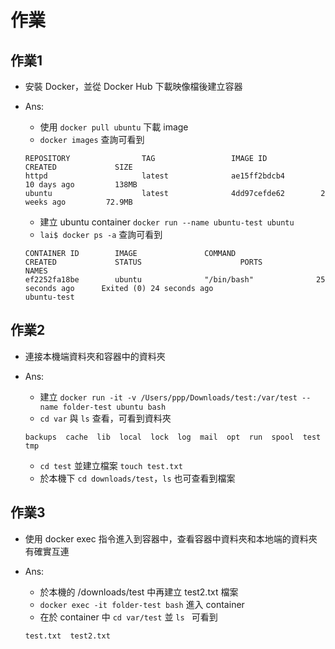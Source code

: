 # 作業

## 作業1

* 安裝 Docker，並從 Docker Hub 下載映像檔後建立容器
* Ans: 
	* 使用 `docker pull ubuntu` 下載 image
	* `docker images` 查詢可看到

	```
	REPOSITORY                TAG                 IMAGE ID            CREATED             SIZE
	httpd                     latest              ae15ff2bdcb4        10 days ago         138MB
	ubuntu                    latest              4dd97cefde62        2 weeks ago         72.9MB
	```

	* 建立 ubuntu container `docker run --name ubuntu-test ubuntu`
	* `lai$ docker ps -a` 查詢可看到

	```
	CONTAINER ID        IMAGE               COMMAND                  CREATED             STATUS                      PORTS               NAMES
	ef2252fa18be        ubuntu              "/bin/bash"              25 seconds ago      Exited (0) 24 seconds ago                       ubuntu-test
	```



## 作業2

* 連接本機端資料夾和容器中的資料夾
* Ans: 
	* 建立 `docker run -it -v /Users/ppp/Downloads/test:/var/test --name folder-test ubuntu bash`
	* `cd var` 與 `ls` 查看，可看到資料夾

	```
	backups  cache  lib  local  lock  log  mail  opt  run  spool  test  tmp
	```

	* `cd test` 並建立檔案 `touch test.txt`
	* 於本機下 `cd downloads/test`，`ls` 也可查看到檔案


## 作業3

* 使用 docker exec 指令進入到容器中，查看容器中資料夾和本地端的資料夾有確實互連
* Ans: 
	* 於本機的 /downloads/test 中再建立 test2.txt 檔案
	* `docker exec -it folder-test bash` 進入 container
	* 在於 container 中 `cd var/test` 並 `ls ` 可看到

	```
	test.txt  test2.txt
	```